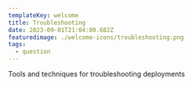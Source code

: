 ```yaml
---
templateKey: welcome
title: Troubleshooting
date: 2023-09-01T21:04:00.682Z
featuredimage: ./welcome-icons/troubleshooting.png
tags:
  - question
---
```


Tools and techniques for troubleshooting deployments

